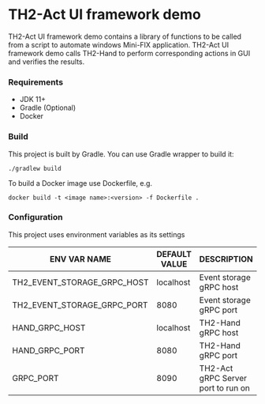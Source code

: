 # TH2-Act UI framework demo

TH2-Act UI framework demo contains a library of functions to be called from a script to automate windows Mini-FIX application.
TH2-Act UI framework demo calls TH2-Hand to perform corresponding actions in GUI and verifies the results.

### Requirements

* JDK 11+
* Gradle (Optional)
* Docker

### Build

This project is built by Gradle.
You can use Gradle wrapper to build it:
``` shell script
./gradlew build
```
To build a Docker image use Dockerfile,
e.g.
``` shell script
docker build -t <image name>:<version> -f Dockerfile .
``` 

### Configuration

This project uses environment variables as its settings

ENV VAR NAME | DEFAULT VALUE | DESCRIPTION
------------ | ------------- | -----------
TH2_EVENT_STORAGE_GRPC_HOST | localhost | Event storage gRPC host
TH2_EVENT_STORAGE_GRPC_PORT | 8080 | Event storage gRPC port
HAND_GRPC_HOST | localhost | TH2-Hand gRPC host
HAND_GRPC_PORT | 8080 | TH2-Hand gRPC port
GRPC_PORT | 8090 | TH2-Act gRPC Server port to run on